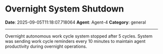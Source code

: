 # Overnight System Shutdown

**Date**: 2025-09-05T11:18:07.718064
**Agent**: Agent-4
**Category**: general

---

Overnight autonomous work cycle system stopped after 5 cycles. System was sending work cycle reminders every 10 minutes to maintain agent productivity during overnight operations.
